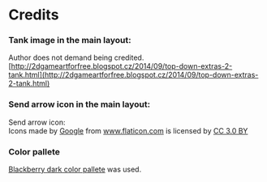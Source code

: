 # Credits
### Tank image in the main layout:
Author does not demand being credited.        
[http://2dgameartforfree.blogspot.cz/2014/09/top-down-extras-2-tank.html](http://2dgameartforfree.blogspot.cz/2014/09/top-down-extras-2-tank.html)

### Send arrow icon in the main layout:
Send arrow icon:    
Icons made by <a href="https://www.flaticon.com/authors/google" title="Google">Google</a>
from <a href="https://www.flaticon.com/" title="Flaticon">www.flaticon.com</a> is licensed by
<a href="http://creativecommons.org/licenses/by/3.0/" title="Creative Commons BY 3.0" target="_blank">CC 3.0 BY</a>

### Color pallete
[Blackberry dark color pallete](https://developer.blackberry.com/design/bb10/color.html) was used.